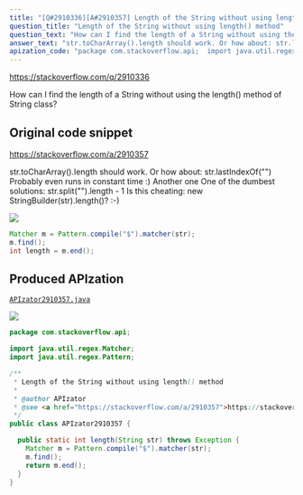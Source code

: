```yaml
---
title: "[Q#2910336][A#2910357] Length of the String without using length() method"
question_title: "Length of the String without using length() method"
question_text: "How can I find the length of a String without using the length() method of String class?"
answer_text: "str.toCharArray().length should work. Or how about: str.lastIndexOf(\"\") Probably even runs in constant time :) Another one One of the dumbest solutions: str.split(\"\").length - 1 Is this cheating: new StringBuilder(str).length()? :-)"
apization_code: "package com.stackoverflow.api;  import java.util.regex.Matcher; import java.util.regex.Pattern;  /**  * Length of the String without using length() method  *  * @author APIzator  * @see <a href=\"https://stackoverflow.com/a/2910357\">https://stackoverflow.com/a/2910357</a>  */ public class APIzator2910357 {    public static int length(String str) throws Exception {     Matcher m = Pattern.compile(\"$\").matcher(str);     m.find();     return m.end();   } }"
---
```


https://stackoverflow.com/q/2910336

How can I find the length of a String without using the length() method of String class?



## Original code snippet

https://stackoverflow.com/a/2910357

str.toCharArray().length should work.
Or how about:
str.lastIndexOf(&quot;&quot;)
Probably even runs in constant time :)
Another one
One of the dumbest solutions: str.split(&quot;&quot;).length - 1
Is this cheating: new StringBuilder(str).length()? :-)

<div class="code-logo"><img src="/stackoverflow.png" /></div>

```java
Matcher m = Pattern.compile("$").matcher(str);
m.find();
int length = m.end();
```

## Produced APIzation

[`APIzator2910357.java`](https://github.com/pasqualesalza/apization/raw/main/data/search/APIzator2910357.java)

<div class="code-logo"><img src="/apizator.png" /></div>

```java
package com.stackoverflow.api;

import java.util.regex.Matcher;
import java.util.regex.Pattern;

/**
 * Length of the String without using length() method
 *
 * @author APIzator
 * @see <a href="https://stackoverflow.com/a/2910357">https://stackoverflow.com/a/2910357</a>
 */
public class APIzator2910357 {

  public static int length(String str) throws Exception {
    Matcher m = Pattern.compile("$").matcher(str);
    m.find();
    return m.end();
  }
}

```